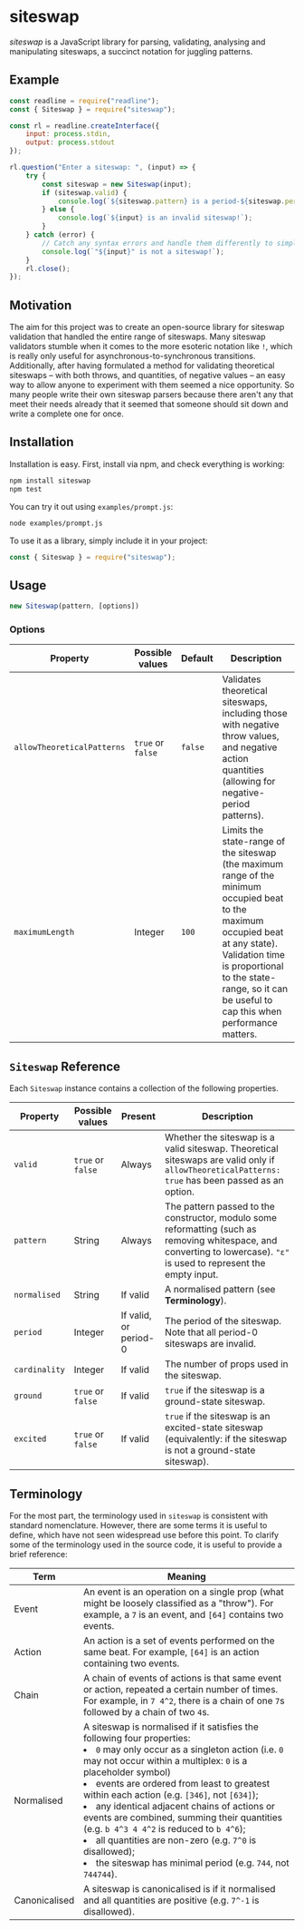 # siteswap
*siteswap* is a JavaScript library for parsing, validating, analysing and manipulating siteswaps, a succinct notation for juggling patterns.

## Example
```javascript
const readline = require("readline");
const { Siteswap } = require("siteswap");

const rl = readline.createInterface({
	input: process.stdin,
	output: process.stdout
});

rl.question("Enter a siteswap: ", (input) => {
	try {
		const siteswap = new Siteswap(input);
		if (siteswap.valid) {
			console.log(`${siteswap.pattern} is a period-${siteswap.period} pattern, juggled with ${siteswap.cardinality} prop${siteswap.cardinality !== 1 ? "s" : ""}.`);
		} else {
			console.log(`${input} is an invalid siteswap!`);
		}
	} catch (error) {
		// Catch any syntax errors and handle them differently to simply invalid siteswaps.
		console.log(`"${input}" is not a siteswap!`);
	}
	rl.close();
});
```

## Motivation
The aim for this project was to create an open-source library for siteswap validation that handled the entire range of siteswaps. Many siteswap validators stumble when it comes to the more esoteric notation like `!`, which is really only useful for asynchronous-to-synchronous transitions. Additionally, after having formulated a method for validating theoretical siteswaps – with both throws, and quantities, of negative values – an easy way to allow anyone to experiment with them seemed a nice opportunity. So many people write their own siteswap parsers because there aren't any that meet their needs already that it seemed that someone should sit down and write a complete one for once.

## Installation
Installation is easy. First, install via npm, and check everything is working:
```bash
npm install siteswap
npm test
```
You can try it out using `examples/prompt.js`:
```bash
node examples/prompt.js
```
To use it as a library, simply include it in your project:
```javascript
const { Siteswap } = require("siteswap");
```

## Usage
```javascript
new Siteswap(pattern, [options])
```
### Options
Property | Possible values | Default | Description
--- | --- | --- | ---
`allowTheoreticalPatterns` | `true` or `false` | `false` | Validates theoretical siteswaps, including those with negative throw values, and negative action quantities (allowing for negative-period patterns).
`maximumLength` | Integer | `100` | Limits the state-range of the siteswap (the maximum range of the minimum occupied beat to the maximum occupied beat at any state). Validation time is proportional to the state-range, so it can be useful to cap this when performance matters.

## `Siteswap` Reference
Each `Siteswap` instance contains a collection of the following properties.

Property | Possible values | Present | Description
--- | --- | --- | ---
`valid` | `true` or `false` | Always | Whether the siteswap is a valid siteswap. Theoretical siteswaps are valid only if `allowTheoreticalPatterns: true` has been passed as an option.
`pattern` | String | Always | The pattern passed to the constructor, modulo some reformatting (such as removing whitespace, and converting to lowercase). `"ε"` is used to represent the empty input.
`normalised` | String | If valid | A normalised pattern (see **Terminology**).
`period` | Integer | If valid, or period-0 | The period of the siteswap. Note that all period-0 siteswaps are invalid.
`cardinality` | Integer | If valid | The number of props used in the siteswap.
`ground` | `true` or `false` | If valid | `true` if the siteswap is a ground-state siteswap.
`excited` | `true` or `false` | If valid | `true` if the siteswap is an excited-state siteswap (equivalently: if the siteswap is not a ground-state siteswap).

## Terminology
For the most part, the terminology used in `siteswap` is consistent with standard nomenclature. However, there are some terms it is useful to define, which have not seen widespread use before this point. To clarify some of the terminology used in the source code, it is useful to provide a brief reference:

Term | Meaning
--- | ---
Event | An event is an operation on a single prop (what might be loosely classified as a "throw"). For example, a `7` is an event, and `[64]` contains two events.
Action | An action is a set of events performed on the same beat. For example, `[64]` is an action containing two events.
Chain | A chain of events of actions is that same event or action, repeated a certain number of times. For example, in `7 4^2`, there is a chain of one `7`s followed by a chain of two `4`s.
Normalised | A siteswap is normalised if it satisfies the following four properties: <li> `0` may only occur as a singleton action (i.e. `0` may not occur within a multiplex: `0` is a placeholder symbol) <li> events are ordered from least to greatest within each action (e.g. `[346]`, not `[634]`); <li> any identical adjacent chains of actions or events are combined, summing their quantities (e.g. `b 4^3 4 4^2` is reduced to `b 4^6`); <li> all quantities are non-zero (e.g. `7^0` is disallowed); <li> the siteswap has minimal period (e.g. `744`, not `744744`).
Canonicalised | A siteswap is canonicalised is if it normalised and all quantities are positive (e.g. `7^-1` is disallowed).
